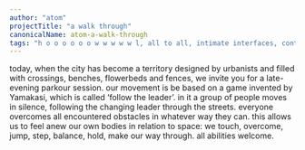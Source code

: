 ```yaml
---
author: "atom"
projectTitle: "a walk through"
canonicalName: atom-a-walk-through
tags: "h o o o o o o w w w w w l, all to all, intimate interfaces, contingency, dispersed collectivity, social choreography, spontaneous grassroots alternative, sports interest, joy acceleration, places of transparency"
---
```

today, when the city has become a territory designed by urbanists and filled with crossings, benches, flowerbeds and fences, we invite you for a late-evening parkour session. our movement is be based on a game invented by Yamakasi, which is called ‘follow the leader’. in it a group of people moves in silence, following the changing leader through the streets. everyone overcomes all encountered obstacles in whatever way they can. this allows us to feel anew our own bodies in relation to space: we touch, overcome, jump, step, balance, hold, make our way through. all abilities welcome.
